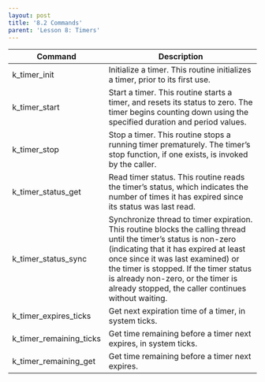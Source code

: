 ```yaml
---
layout: post
title: '8.2 Commands'
parent: 'Lesson 8: Timers'
---
```


| Command | Description |
| --- | --- |
| k_timer_init | Initialize a timer. This routine initializes a timer, prior to its first use. |
| k_timer_start | Start a timer. This routine starts a timer, and resets its status to zero. The timer begins counting down using the specified duration and period values. |
| k_timer_stop | Stop a timer. This routine stops a running timer prematurely. The timer’s stop function, if one exists, is invoked by the caller. |
| k_timer_status_get | Read timer status. This routine reads the timer’s status, which indicates the number of times it has expired since its status was last read. |
| k_timer_status_sync | Synchronize thread to timer expiration. This routine blocks the calling thread until the timer’s status is non-zero (indicating that it has expired at least once since it was last examined) or the timer is stopped. If the timer status is already non-zero, or the timer is already stopped, the caller continues without waiting. |
| k_timer_expires_ticks | Get next expiration time of a timer, in system ticks. |
| k_timer_remaining_ticks | Get time remaining before a timer next expires, in system ticks.  |
| k_timer_remaining_get | Get time remaining before a timer next expires. |
